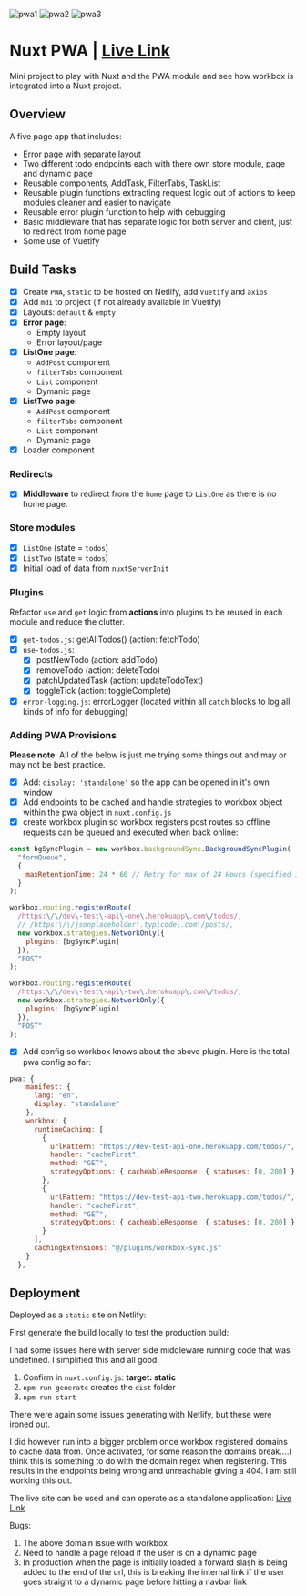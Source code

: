 ![pwa1](https://user-images.githubusercontent.com/73107656/134801990-c9ca25c0-1005-4d01-b6f4-7ac9a4cc52a1.png)
![pwa2](https://user-images.githubusercontent.com/73107656/134801997-f3a2d4df-ecc2-4fa0-96f1-fa0c72a56b1d.png)
![pwa3](https://user-images.githubusercontent.com/73107656/134802000-24dba743-c1ec-446c-a0d0-c4f9a2bdb170.png)

# Nuxt PWA | [Live Link](https://nuxt-pwa-todo.netlify.app/)

Mini project to play with Nuxt and the PWA module and see how workbox is integrated into a Nuxt project.

## Overview

A five page app that includes:

- Error page with separate layout
- Two different todo endpoints each with there own store module, page and dynamic page
- Reusable components, AddTask, FilterTabs, TaskList
- Reusable plugin functions extracting request logic out of actions to keep modules cleaner and easier to navigate
- Reusable error plugin function to help with debugging
- Basic middleware that has separate logic for both server and client, just to redirect from home page
- Some use of Vuetify

## Build Tasks

- [x] Create `PWA`, `static` to be hosted on Netlify, add `Vuetify` and `axios`
- [x] Add `mdi` to project (if not already available in Vuetify)
- [x] Layouts: `default` & `empty`
- [x] **Error page**:
  - Empty layout
  - Error layout/page
- [x] **ListOne page**:
  - `AddPost` component
  - `filterTabs` component
  - `List` component
  - Dymanic page
- [x] **ListTwo page**:
  - `AddPost` component
  - `filterTabs` component
  - `List` component
  - Dymanic page
- [x] Loader component

### Redirects

- [x] **Middleware** to redirect from the `home` page to `ListOne` as there is no home page.

### Store modules

- [x] `ListOne` (state = `todos`)
- [x] `ListTwo` (state = `todos`)
- [x] Initial load of data from `nuxtServerInit`

### Plugins

Refactor `use` and `get` logic from **actions** into plugins to be reused in each module and reduce the clutter.

- [x] `get-todos.js`: getAllTodos() (action: fetchTodo)
- [x] `use-todos.js`:
  - [x] postNewTodo (action: addTodo)
  - [x] removeTodo (action: deleteTodo)
  - [x] patchUpdatedTask (action: updateTodoText)
  - [x] toggleTick (action: toggleComplete)
- [x] `error-logging.js`: errorLogger (located within all `catch` blocks to log all kinds of info for debugging)

### Adding PWA Provisions

**Please note**: All of the below is just me trying some things out and may or may not be best practice.

- [x] Add: `display: 'standalone'` so the app can be opened in it's own window
- [x] Add endpoints to be cached and handle strategies to workbox object within the pwa object in `nuxt.config.js`
- [x] create workbox plugin so workbox registers post routes so offline requests can be queued and executed when back online:

```js
const bgSyncPlugin = new workbox.backgroundSync.BackgroundSyncPlugin(
  "formQueue",
  {
    maxRetentionTime: 24 * 60 // Retry for max of 24 Hours (specified in minutes)
  }
);

workbox.routing.registerRoute(
  /https:\/\/dev\-test\-api\-one\.herokuapp\.com\/todos/,
  // /https:\/\/jsonplaceholder\.typicode\.com\/posts/,
  new workbox.strategies.NetworkOnly({
    plugins: [bgSyncPlugin]
  }),
  "POST"
);

workbox.routing.registerRoute(
  /https:\/\/dev\-test\-api\-two\.herokuapp\.com\/todos/,
  new workbox.strategies.NetworkOnly({
    plugins: [bgSyncPlugin]
  }),
  "POST"
);
```

- [x] Add config so workbox knows about the above plugin. Here is the total pwa config so far:

```js
pwa: {
    manifest: {
      lang: "en",
      display: "standalone"
    },
    workbox: {
      runtimeCaching: [
        {
          urlPattern: "https://dev-test-api-one.herokuapp.com/todos/",
          handler: "cacheFirst",
          method: "GET",
          strategyOptions: { cacheableResponse: { statuses: [0, 200] } }
        },
        {
          urlPattern: "https://dev-test-api-two.herokuapp.com/todos/",
          handler: "cacheFirst",
          method: "GET",
          strategyOptions: { cacheableResponse: { statuses: [0, 200] } }
        }
      ],
      cachingExtensions: "@/plugins/workbox-sync.js"
    }
  },

```

## Deployment

Deployed as a `static` site on Netlify:

First generate the build locally to test the production build:

I had some issues here with server side middleware running code that was undefined. I simplified this and all good.

1. Confirm in `nuxt.config.js`: **target: static**
2. `npm run generate` creates the `dist` folder
3. `npm run start`

There were again some issues generating with Netlify, but these were ironed out.

I did however run into a bigger problem once workbox registered domains to cache data from. Once activated, for some reason the domains break....I think this is something to do with the domain regex when registering. This results in the endpoints being wrong and unreachable giving a 404. I am still working this out.

The live site can be used and can operate as a standalone application: [Live Link](https://nuxt-pwa-todo.netlify.app/)

Bugs:

1. The above domain issue with workbox
2. Need to handle a page reload if the user is on a dynamic page
3. In production when the page is initially loaded a forward slash is being added to the end of the url, this is breaking the internal link if the user goes straight to a dynamic page before hitting a navbar link
